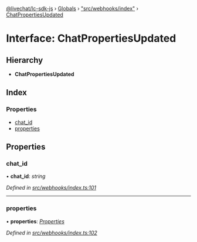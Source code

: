 [@livechat/lc-sdk-js](../README.md) › [Globals](../globals.md) › ["src/webhooks/index"](../modules/_src_webhooks_index_.md) › [ChatPropertiesUpdated](_src_webhooks_index_.chatpropertiesupdated.md)

# Interface: ChatPropertiesUpdated

## Hierarchy

* **ChatPropertiesUpdated**

## Index

### Properties

* [chat_id](_src_webhooks_index_.chatpropertiesupdated.md#chat_id)
* [properties](_src_webhooks_index_.chatpropertiesupdated.md#properties)

## Properties

###  chat_id

• **chat_id**: *string*

*Defined in [src/webhooks/index.ts:101](https://github.com/livechat/lc-sdk-js/blob/ac28f06/src/webhooks/index.ts#L101)*

___

###  properties

• **properties**: *[Properties](_src_objects_index_.properties.md)*

*Defined in [src/webhooks/index.ts:102](https://github.com/livechat/lc-sdk-js/blob/ac28f06/src/webhooks/index.ts#L102)*
